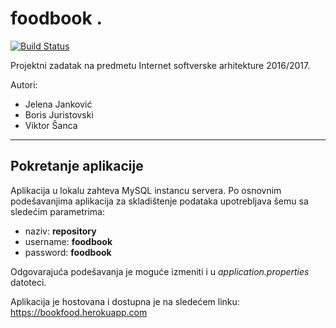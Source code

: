 # foodbook .

[![Build Status](https://travis-ci.org/vsanca/foodbook.svg?branch=master)](https://travis-ci.org/vsanca/foodbook)

Projektni zadatak na predmetu Internet softverske arhitekture 2016/2017.

Autori:
* Jelena Janković
* Boris Juristovski
* Viktor Šanca

---

## Pokretanje aplikacije

Aplikacija u lokalu zahteva MySQL instancu servera. Po osnovnim podešavanjima aplikacija za skladištenje podataka upotrebljava šemu sa sledećim parametrima:
* naziv: **repository**
* username: **foodbook**
* password: **foodbook**

Odgovarajuća podešavanja je moguće izmeniti i u *application.properties* datoteci.


Aplikacija je hostovana i dostupna je na sledećem linku: https://bookfood.herokuapp.com
